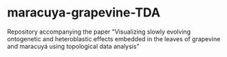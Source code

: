 # maracuya-grapevine-TDA
Repository accompanying the paper "Visualizing slowly evolving ontogenetic and heteroblastic effects embedded in the leaves of grapevine and maracuyá using topological data analysis"

